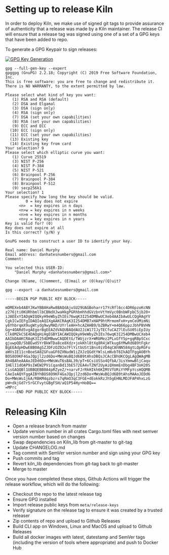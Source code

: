 # Setting up to release Kiln

In order to deploy Kiln, we make use of signed git tags to provide assurance of authenticity that a release was made by a Kiln maintainer. The release CI will ensure that a release tag was signed using one of a set of a GPG keys that have been added to repo.

To generate a GPG Keypair to sign releases:

[![GPG Key Generation](https://asciinema.org/a/zuHiqVnXFXRJgenoRuO4KRNL1.svg)](https://asciinema.org/a/zuHiqVnXFXRJgenoRuO4KRNL1)

``` Shell
gpg --full-gen-key --expert                                                                                                                                                                                                              
gpggpg (GnuPG) 2.2.18; Copyright (C) 2019 Free Software Foundation, Inc.
This is free software: you are free to change and redistribute it.
There is NO WARRANTY, to the extent permitted by law.

Please select what kind of key you want:                                                                                                                                                                                                      
   (1) RSA and RSA (default)
   (2) DSA and Elgamal
   (3) DSA (sign only)
   (4) RSA (sign only)
   (7) DSA (set your own capabilities)
   (8) RSA (set your own capabilities)
   (9) ECC and ECC
  (10) ECC (sign only)
  (11) ECC (set your own capabilities)
  (13) Existing key
  (14) Existing key from card
Your selection? 9
Please select which elliptic curve you want:
   (1) Curve 25519
   (3) NIST P-256
   (4) NIST P-384
   (5) NIST P-521
   (6) Brainpool P-256
   (7) Brainpool P-384
   (8) Brainpool P-512
   (9) secp256k1
Your selection? 1
Please specify how long the key should be valid.
         0 = key does not expire
      <n>  = key expires in n days
      <n>w = key expires in n weeks
      <n>m = key expires in n months
      <n>y = key expires in n years
Key is valid for? (0)
Key does not expire at all
Is this correct? (y/N) y

GnuPG needs to construct a user ID to identify your key.
 
Real name: Daniel Murphy
Email address: danhatesnumbers@gmail.com
Comment:

You selected this USER-ID:
    "Daniel Murphy <danhatesnumbers@gmail.com>"
 
Change (N)ame, (C)omment, (E)mail or (O)kay/(Q)uit?

gpg --export -a danhatesnumbers@gmail.com

-----BEGIN PGP PUBLIC KEY BLOCK-----
 
mDMEXeb4ABYJKwYBBAHaRw8BAQdAjuSU29UAGBoharr17YcRfl6cc4DR6pzoKcNN
z276jti0KURhbmllbCBNdXJwaHkgPGRhbmhhdGVzbnVtYmVyc0BnbWFpbC5jb20+
iJAEExYIADgWIQQkyH9eWbyZhIEs76wqK3I254DMBwUCXeb4AAIbAwULCQgHAgYV
CgkICwIEFgIDAQIeAQIXgAAKCRAqK3I254DMB7xHAP9htMrmomFxH+ymCeUMimNi
y6YhbrqmX9ugWtydg9wyMAD/UYrleAH+hcAZAHB9/bZBRwY+m4Q66ppzJbhPBVHN
Gg+4OARd5vgAEgorBgEEAZdVAQUBAQdAU2JiW17IJyTECfuCAZ7lEuSU05iEpIUy
Clk8MZkCSE4DAQgHiHgEGBYIACAWIQQkyH9eWbyZhIEs76wqK3I254DMBwUCXeb4
AAIbDAAKCRAqK3I254DMBwwCAQDEtG/TWUjzrX+WRbMez2PLxGfY5p+gqRBpSCxc
gjuwpQD/SbBEwd5YrBkWTDa8ce8Xdz+jokKhl8tXg8R4jWTkug6YMwRd6B9tFgkr
BgEEAdpHDwEBB0AgSZJDFzOZ02o7FlYitbUSt1Bns0iVD4qCAhNN584gtLQpRGFu
aWVsIE11cnBoeSA8ZGFuaGF0ZXNudW1iZXJzQGdtYWlsLmNvbT6IkAQTFggAOBYh
BOS8O9KF4GaJQpjl2zd6Do+MWsWuBQJd6B9tAhsDBQsJCAcCBhUKCQgLAgQWAgMB
Ah4BAheAAAoJEDd6Do+MWsWuT6sBAL39/pT+6CsiUSSo4QfbA/3isYmmwBljCaqu
1HElI1dOAP9sIWEW2PViCqanBd13bE572EA4vTZNf2UyAiQXmmEnDbg4BF3oH20S
CisGAQQBl1UBBQEBB0A4pRZyeZ/+narvFJrRkHIkh6KIMtVfURiYYMFpYcsHQQMB
CAeIeAQYFggAIBYhBOS8O9KF4GaJQpjl2zd6Do+MWsWuBQJd6B9tAhsMAAoJEDd6
Do+MWsWu1jkA/RBKM4qzbzrs7qRmO3qC3FGE+dEokkRzJh5gEHNLMDJFAP4hxLzG
pW+dkjGd7r5rGCFvytGBgFSH/aQ1P54Hy+HoBQ==
=MPrc
-----END PGP PUBLIC KEY BLOCK-----
```

# Releasing Kiln

* Open a release branch from master
* Update version number in all crates Cargo.toml files with next semver version number based on changes
* Swap dependencies on Kiln_lib from git-master to git-tag
* Update CHANGELOG.md
* Tag commit with SemVer version number and sign using your GPG key
* Push commits and tag
* Revert kiln_lib dependencies from git-tag back to git-master
* Merge to master

Once you have completed these steps, Github Actions will trigger the release workflow, which will do the following:
* Checkout the repo to the latest release tag
* Ensure GPG installed
* Import release public keys from `meta/release-keys`
* Verify signature on the release tag to ensure it was created by a trusted releaser
* Zip contents of repo and upload to Github Releases
* Build CLI app on Windows, Linux and MacOS and upload to Github Releases
* Build all docker images with latest, datestamp and SemVer tags (including the version of tools where appropriate) and push to Docker Hub
